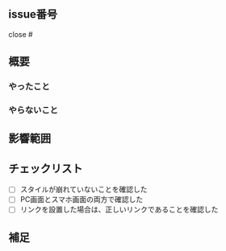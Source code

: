 ## issue番号

close #

## 概要
### やったこと



### やらないこと



## 影響範囲



## チェックリスト

- [ ] スタイルが崩れていないことを確認した
- [ ] PC画面とスマホ画面の両方で確認した
- [ ] リンクを設置した場合は、正しいリンクであることを確認した

<!-- ほかに確認事項がある場合は追加してください -->

## 補足
<!-- 動作確認の注意点や懸念点などがあれば -->

